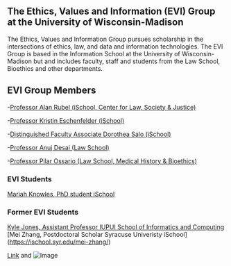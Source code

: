 ## The Ethics, Values and Information (EVI) Group at the University of Wisconsin-Madison

The Ethics, Values and Information Group pursues scholarship in the intersections of ethics, law, and data and information technologies.
The EVI Group is based in the Information School at the University of Wisconsin-Madison but and includes faculty, staff and students from the Law School, Bioethics and other departments. 

## EVI Group Members

-[Professor Alan Rubel (iSchool, Center for Law, Society & Justice)](https://ischool.wisc.edu/blog/staff/rubel-alan/)

-[Professor Kristin Eschenfelder (iSchool)](https://ischool.wisc.edu/blog/staff/eschenfelder-kristin-r/)

-[Distinguished Faculty Associate Dorothea Salo (iSchool)](https://ischool.wisc.edu/blog/staff/salo-dorothea/)

-[Professor Anuj Desai (Law School)](https://ischool.wisc.edu/blog/staff/desai-anuj/)

-[Professor Pilar Ossario (Law School, Medical History & Bioethics)](https://secure.law.wisc.edu/profiles/pnossorio@wisc.edu)

### EVI Students

[Mariah Knowles, PhD student iSchool](https://ischool.wisc.edu/blog/staff/knowles-mariah/)


### Former EVI Students
[Kyle Jones, Assistant Professor IUPUI School of Informatics and Computing](https://soic.iupui.edu/people/kyle-jones/)
[Mei Zhang, Postdoctoral Scholar Syracuse Univeristy iSchool] (https://ischool.syr.edu/mei-zhang/)

[Link](url) and ![Image](src)

